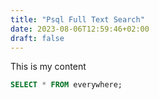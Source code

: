 ```yaml
---
title: "Psql Full Text Search"
date: 2023-08-06T12:59:46+02:00
draft: false
---
```


This is my content
```sql
SELECT * FROM everywhere;
```

